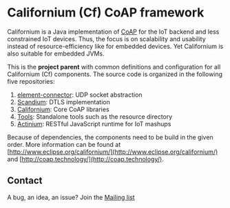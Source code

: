 Californium (Cf) CoAP framework
===============================

Californium is a Java implementation of [CoAP](http://tools.ietf.org/html/rfc7252) for the IoT backend and less constrained IoT devices.
Thus, the focus is on scalability and usability instead of resource-efficiency like for embedded devices.
Yet Californium is also suitable for embedded JVMs.

This is the **project parent** with common definitions and configuration for all Californium (Cf) components.
The source code is organized in the following five repositories:

1. [element-connector](https://github.com/eclipse/californium.element-connector): UDP socket abstraction
1. [Scandium](https://github.com/eclipse/californium.scandium): DTLS implementation
1. [Californium](https://github.com/eclipse/californium.core): Core CoAP libraries
1. [Tools](https://github.com/eclipse/californium.tools): Standalone tools such as the resource directory
1. [Actinium](https://github.com/eclipse/californium.actinium): RESTful JavaScript runtime for IoT mashups

Because of dependencies, the components need to be build in the given order.
More information can be found at [http://www.eclipse.org/californium/](http://www.eclipse.org/californium/) and [http://coap.technology/](http://coap.technology/).

Contact
-------

A bug, an idea, an issue? Join the [Mailing list](https://dev.eclipse.org/mailman/listinfo/cf-dev)
